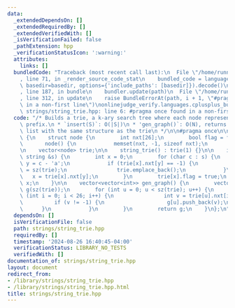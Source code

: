 ```yaml
---
data:
  _extendedDependsOn: []
  _extendedRequiredBy: []
  _extendedVerifiedWith: []
  _isVerificationFailed: false
  _pathExtension: hpp
  _verificationStatusIcon: ':warning:'
  attributes:
    links: []
  bundledCode: "Traceback (most recent call last):\n  File \"/home/runner/.local/lib/python3.10/site-packages/onlinejudge_verify/documentation/build.py\"\
    , line 71, in _render_source_code_stat\n    bundled_code = language.bundle(stat.path,\
    \ basedir=basedir, options={'include_paths': [basedir]}).decode()\n  File \"/home/runner/.local/lib/python3.10/site-packages/onlinejudge_verify/languages/cplusplus.py\"\
    , line 187, in bundle\n    bundler.update(path)\n  File \"/home/runner/.local/lib/python3.10/site-packages/onlinejudge_verify/languages/cplusplus_bundle.py\"\
    , line 312, in update\n    raise BundleErrorAt(path, i + 1, \"#pragma once found\
    \ in a non-first line\")\nonlinejudge_verify.languages.cplusplus_bundle.BundleErrorAt:\
    \ strings/string_trie.hpp: line 6: #pragma once found in a non-first line\n"
  code: "/* Builds a trie, a k-ary search tree where each node represents a distinct\
    \ prefix.\n * `insert(S)`: O(|S|)\n * 'gen_graph()`: O(N), returns an adjacency\
    \ list with the same structure as the trie\n */\n\n#pragma once\n\nstruct string_trie\
    \ {\n    struct node {\n        int nxt[26];\n        bool flag = false;\n\n \
    \       node() {\n            memset(nxt, -1, sizeof nxt);\n        }\n    };\n\
    \n    vector<node> trie;\n\n    string_trie() : trie(1) {}\n\n    int insert(const\
    \ string &s) {\n        int x = 0;\n        for (char c : s) {\n            int\
    \ y = c - 'a';\n            if (trie[x].nxt[y] == -1) {\n                trie[x].nxt[y]\
    \ = sz(trie);\n                trie.emplace_back();\n            }\n         \
    \   x = trie[x].nxt[y];\n        }\n        trie[x].flag = true;\n        return\
    \ x;\n    }\n\n    vector<vector<int>> gen_graph() {\n        vector<vector<int>>\
    \ g(sz(trie));\n        for (int u = 0; u < sz(trie); u++) {\n            for\
    \ (int i = 0; i < 26; i++) {\n                int v = trie[u].nxt[i];\n      \
    \          if (v != -1) {\n                    g[u].push_back(v);\n          \
    \      }\n            }\n        }\n        return g;\n    }\n};\n"
  dependsOn: []
  isVerificationFile: false
  path: strings/string_trie.hpp
  requiredBy: []
  timestamp: '2024-08-26 16:40:45-04:00'
  verificationStatus: LIBRARY_NO_TESTS
  verifiedWith: []
documentation_of: strings/string_trie.hpp
layout: document
redirect_from:
- /library/strings/string_trie.hpp
- /library/strings/string_trie.hpp.html
title: strings/string_trie.hpp
---
```

